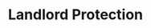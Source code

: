---
title: "Landlord Protection" 
id: "subMenuLandlordProtection" 
value: 'https://tools.safeco.com/BPS/bps.aspx/firequoterq'

---